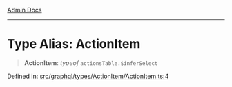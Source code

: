 [Admin Docs](/)

***

# Type Alias: ActionItem

> **ActionItem**: *typeof* `actionsTable.$inferSelect`

Defined in: [src/graphql/types/ActionItem/ActionItem.ts:4](https://github.com/NishantSinghhhhh/talawa-api/blob/92ff044a4e2bbc8719de2b33b4f8d7d0a9aa0174/src/graphql/types/ActionItem/ActionItem.ts#L4)
